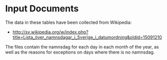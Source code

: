 # Input Documents
The data in these tables have been collected from Wikipedia:
- http://sv.wikipedia.org/w/index.php?title=Lista_över_namnsdagar_i_Sverige_i_datumordning&oldid=15091210

The files contain the namnsdag for each day in each month of the year, as well as the reasons for exceptions on days where there is no namnsdag.